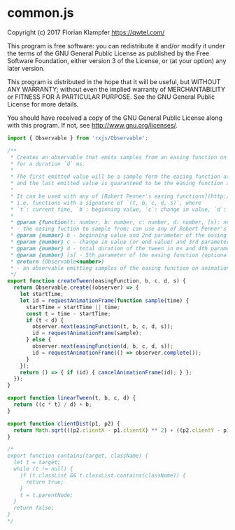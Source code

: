 # common.js
Copyright (c) 2017 Florian Klampfer <https://qwtel.com/>

This program is free software: you can redistribute it and/or modify
it under the terms of the GNU General Public License as published by
the Free Software Foundation, either version 3 of the License, or
(at your option) any later version.

This program is distributed in the hope that it will be useful,
but WITHOUT ANY WARRANTY; without even the implied warranty of
MERCHANTABILITY or FITNESS FOR A PARTICULAR PURPOSE.  See the
GNU General Public License for more details.

You should have received a copy of the GNU General Public License
along with this program.  If not, see <http://www.gnu.org/licenses/>.


```js
import { Observable } from 'rxjs/Observable';

/**
 * Creates an observable that emits samples from an easing function on every animation frame
 * for a duration `d` ms.
 *
 * The first emitted value will be a sample form the easing function at `t = 0`,
 * and the last emitted value is guaranteed to be the easing function at `t = d`.
 *
 * It can be used with any of [Robert Penner's easing functions](http://robertpenner.com/easing/),
 * i.e. functions with a signature of `(t, b, c, d, s)`, where
 * `t`: current time, `b`: beginning value, `c`: change in value, `d`: total duration, `s`: optional
 *
 * @param {function(t: number, b: number, c: number, d: number, [s]: number): number} easingFunction
 * - the easing fuction to sample from; can use any of Robert Penner's easing functions
 * @param {number} b - beginning value and 2nd parameter of the easing function
 * @param {number} c - change in value (or end value) and 3rd parameter of the easing function
 * @param {number} d - total duration of the tween in ms and 4th parameter of the easing function
 * @param {number} [s] - 5th parameter of the easing function (optional)
 * @return {Observable<number>}
 * - an observable emitting samples of the easing function on animation frames for `d` ms
 */
export function createTween(easingFunction, b, c, d, s) {
  return Observable.create((observer) => {
    let startTime;
    let id = requestAnimationFrame(function sample(time) {
      startTime = startTime || time;
      const t = time - startTime;
      if (t < d) {
        observer.next(easingFunction(t, b, c, d, s));
        id = requestAnimationFrame(sample);
      } else {
        observer.next(easingFunction(d, b, c, d, s));
        id = requestAnimationFrame(() => observer.complete());
      }
    });
    return () => { if (id) { cancelAnimationFrame(id); } };
  });
}

export function linearTween(t, b, c, d) {
  return ((c * t) / d) + b;
}

export function clientDist(p1, p2) {
  return Math.sqrt(((p2.clientX - p1.clientX) ** 2) + ((p2.clientY - p1.clientY) ** 2));
}

/*
export function contains(target, className) {
  let t = target;
  while (t != null) {
    if (t.classList && t.classList.contains(className)) {
      return true;
    }
    t = t.parentNode;
  }
  return false;
}
*/
```


